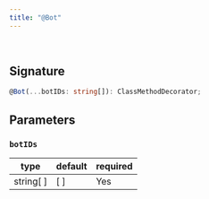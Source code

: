 ```yaml
---
title: "@Bot"
---
```


<br/>

## Signature

```ts
@Bot(...botIDs: string[]): ClassMethodDecorator;
```

## Parameters

### `botIDs`
| type      | default | required |
| --------- | ------- | -------- |
| string[ ] | [ ]     | Yes      |
